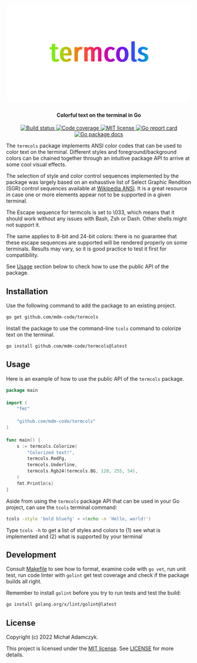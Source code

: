 <h1 align="center">
  <div>
    <img src="https://raw.githubusercontent.com/mdm-code/mdm-code.github.io/main/termcols_logo.png" alt="logo"/>
  </div>
</h1>

<h4 align="center">Colorful text on the terminal in Go</h4>

<div align="center">
<p>
    <a href="https://github.com/mdm-code/termcols/actions?query=workflow%3ACI">
        <img alt="Build status" src="https://github.com/mdm-code/termcols/workflows/CI/badge.svg">
    </a>
    <a href="https://app.codecov.io/gh/mdm-code/termcols">
        <img alt="Code coverage" src="https://codecov.io/gh/mdm-code/termcols/branch/main/graphs/badge.svg?branch=main">
    </a>
    <a href="https://opensource.org/licenses/MIT" rel="nofollow">
        <img alt="MIT license" src="https://img.shields.io/github/license/mdm-code/termcols">
    </a>
    <a href="https://goreportcard.com/report/github.com/mdm-code/termcols">
        <img alt="Go report card" src="https://goreportcard.com/badge/github.com/mdm-code/termcols">
    </a>
    <a href="https://pkg.go.dev/github.com/mdm-code/termcols">
        <img alt="Go package docs" src="https://img.shields.io/badge/go.dev-reference-007d9c?logo=go&logoColor=white">
    </a>
</p>
</div>

The `termcols` package implements ANSI color codes that can be used to color
text on the terminal. Different styles and foreground/background colors can be
chained together through an intuitive package API to arrive at some cool visual
effects.

The selection of style and color control sequences implemented by the package
was largely based on an exhaustive list of Select Graphic Rendition (SGR)
control sequences available at [Wikipedia ANSI](https://en.wikipedia.org/wiki/ANSI_escape_code). It is a great resource
in case one or more elements appear not to be supported in a given terminal.

The Escape sequence for termcols is set to \033, which means that it should
work without any issues with Bash, Zsh or Dash. Other shells might not support
it.

The same applies to 8-bit and 24-bit colors: there is no guarantee that these
escape sequences are supported will be rendered properly on some terminals.
Results may vary, so it is good practice to test it first for compatibility.

See [Usage](#usage) section below to check how to use the public API of the
package.


## Installation

Use the following command to add the package to an existing project.

```sh
go get github.com/mdm-code/termcols
```

Install the package to use the command-line `tcols` command to colorize
text on the terminal.

```sh
go install github.com/mdm-code/termcols@latest
```


## Usage

Here is an example of how to use the public API of the `termcols` package.

```go
package main

import (
	"fmt"

	"github.com/mdm-code/termcols"
)

func main() {
	s := termcols.Colorize(
		"Colorized text!",
		termcols.RedFg,
		termcols.Underline,
		termcols.Rgb24(termcols.BG, 120, 255, 54),
	)
	fmt.Println(s)
}
```

Aside from using the `termcols` package API that can be used in your Go
project, can use the `tcols` terminal command:

```sh
tcols -style 'bold bluefg' < <(echo -n 'Hello, world!')
```

Type `tcols -h` to get a list of styles and colors to (1) see what is implemented
and (2) what is supported by your terminal


## Development

Consult [Makefile](Makefile) to see how to format, examine code with `go vet`,
run unit test, run code linter with `golint` get test coverage and check if the
package builds all right.

Remember to install `golint` before you try to run tests and test the build:

```sh
go install golang.org/x/lint/golint@latest
```


## License

Copyright (c) 2022 Michał Adamczyk.

This project is licensed under the [MIT license](https://opensource.org/licenses/MIT).
See [LICENSE](LICENSE) for more details.
